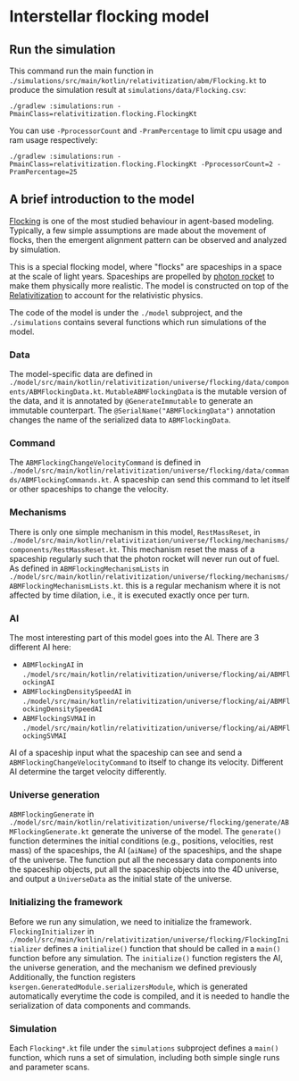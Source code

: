 # Interstellar flocking model

## Run the simulation

This command run the main function in
`./simulations/src/main/kotlin/relativitization/abm/Flocking.kt`
to produce the simulation result at `simulations/data/Flocking.csv`:

```shell
./gradlew :simulations:run -PmainClass=relativitization.flocking.FlockingKt
```

You can use `-PprocessorCount` and `-PramPercentage` to limit cpu usage and ram usage respectively:

```shell
./gradlew :simulations:run -PmainClass=relativitization.flocking.FlockingKt -PprocessorCount=2 -PramPercentage=25
```

## A brief introduction to the model

[Flocking](https://en.wikipedia.org/wiki/Flocking_(behavior))
is one of the most studied behaviour in agent-based modeling.
Typically, a few simple assumptions are made about the movement of flocks,
then the emergent alignment pattern can be observed and analyzed by simulation.

This is a special flocking model, where "flocks" are spaceships in a space at the scale
of light years.
Spaceships are propelled by [photon rocket](https://en.wikipedia.org/wiki/Photon_rocket)
to make them physically more realistic.
The model is constructed on top of the
[Relativitization](https://github.com/Adriankhl/relativitization)
to account for the relativistic physics.

The code of the model is under the `./model` subproject,
and the `./simulations` contains several functions which run simulations of the model.

### Data

The model-specific data are defined in
`./model/src/main/kotlin/relativitization/universe/flocking/data/components/ABMFlockingData.kt`.
`MutableABMFlockingData` is the mutable version of the data, and it is annotated by
`@GenerateImmutable` to generate an immutable counterpart. The `@SerialName("ABMFlockingData")`
annotation changes the name of the serialized data to `ABMFlockingData`.

### Command

The `ABMFlockingChangeVelocityCommand` is defined in
`./model/src/main/kotlin/relativitization/universe/flocking/data/commands/ABMFlockingCommands.kt`.
A spaceship can send this command to let itself or other spaceships to change the velocity.

### Mechanisms

There is only one simple mechanism in this model, `RestMassReset`, in
`./model/src/main/kotlin/relativitization/universe/flocking/mechanisms/components/RestMassReset.kt`.
This mechanism reset the mass of a spaceship regularly such that the photon rocket will never
run out of fuel.
As defined in `ABMFlockingMechanismLists` in
`./model/src/main/kotlin/relativitization/universe/flocking/mechanisms/ABMFlockingMechanismLists.kt`.
this is a regular mechanism where it is not affected by time dilation, i.e., it is executed
exactly once per turn.

### AI

The most interesting part of this model goes into the AI.
There are 3 different AI here:

* `ABMFlockingAI` in
  `./model/src/main/kotlin/relativitization/universe/flocking/ai/ABMFlockingAI`
* `ABMFlockingDensitySpeedAI` in
  `./model/src/main/kotlin/relativitization/universe/flocking/ai/ABMFlockingDensitySpeedAI`
* `ABMFlockingSVMAI` in
  `./model/src/main/kotlin/relativitization/universe/flocking/ai/ABMFlockingSVMAI`

AI of a spaceship input what the spaceship can see and send a `ABMFlockingChangeVelocityCommand`
to itself to change its velocity.
Different AI determine the target velocity differently.

### Universe generation

`ABMFlockingGenerate` in
`./model/src/main/kotlin/relativitization/universe/flocking/generate/ABMFlockingGenerate.kt`
generate the universe of the model.
The `generate()` function determines the initial conditions (e.g., positions, velocities, rest mass)
of the spaceships,
the AI (`aiName`) of the spaceships,
and the shape of the universe.
The function put all the necessary data components into the spaceship objects,
put all the spaceship objects into the 4D universe,
and output a `UniverseData` as the initial state of the universe.

### Initializing the framework

Before we run any simulation,
we need to initialize the framework.
`FlockingInitializer` in
`./model/src/main/kotlin/relativitization/universe/flocking/FlockingInitializer`
defines a `initialize()` function that should be called in a `main()` function
before any simulation.
The `initialize()` function registers the AI, the universe generation, and the mechanism
we defined previously
Additionally, the function registers `ksergen.GeneratedModule.serializersModule`,
which is generated automatically everytime the code is compiled,
and it is needed to handle the serialization of data components and commands.

### Simulation

Each `Flocking*.kt` file under the `simulations` subproject defines a `main()` function,
which runs a set of simulation,
including both simple single runs and parameter scans.